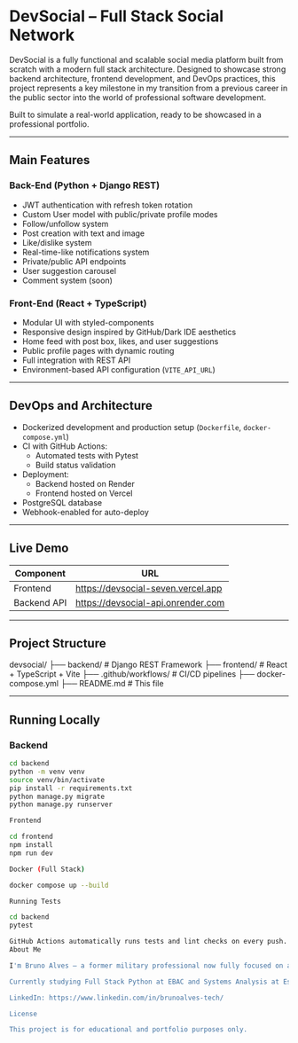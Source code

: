 # DevSocial – Full Stack Social Network

DevSocial is a fully functional and scalable social media platform built from scratch with a modern full stack architecture. Designed to showcase strong backend architecture, frontend development, and DevOps practices, this project represents a key milestone in my transition from a previous career in the public sector into the world of professional software development.

Built to simulate a real-world application, ready to be showcased in a professional portfolio.

---

## Main Features

### Back-End (Python + Django REST)
- JWT authentication with refresh token rotation
- Custom User model with public/private profile modes
- Follow/unfollow system
- Post creation with text and image
- Like/dislike system
- Real-time-like notifications system
- Private/public API endpoints
- User suggestion carousel
- Comment system (soon)

### Front-End (React + TypeScript)
- Modular UI with styled-components
- Responsive design inspired by GitHub/Dark IDE aesthetics
- Home feed with post box, likes, and user suggestions
- Public profile pages with dynamic routing
- Full integration with REST API
- Environment-based API configuration (`VITE_API_URL`)

---

## DevOps and Architecture

- Dockerized development and production setup (`Dockerfile`, `docker-compose.yml`)
- CI with GitHub Actions:
  - Automated tests with Pytest
  - Build status validation
- Deployment:
  - Backend hosted on Render
  - Frontend hosted on Vercel
- PostgreSQL database
- Webhook-enabled for auto-deploy

---

## Live Demo

| Component    | URL                                                |
|--------------|-----------------------------------------------------|
| Frontend     | https://devsocial-seven.vercel.app                        |
| Backend API  | https://devsocial-api.onrender.com                  |

---

## Project Structure

devsocial/
├── backend/ # Django REST Framework
├── frontend/ # React + TypeScript + Vite
├── .github/workflows/ # CI/CD pipelines
├── docker-compose.yml
├── README.md # This file


---

## Running Locally

### Backend

```bash
cd backend
python -m venv venv
source venv/bin/activate
pip install -r requirements.txt
python manage.py migrate
python manage.py runserver

Frontend

cd frontend
npm install
npm run dev

Docker (Full Stack)

docker compose up --build

Running Tests

cd backend
pytest

GitHub Actions automatically runs tests and lint checks on every push.
About Me

I'm Bruno Alves — a former military professional now fully focused on a career in technology. This project reflects my dedication to mastering modern web development, combining back-end engineering, front-end design, and DevOps automation.

Currently studying Full Stack Python at EBAC and Systems Analysis at Estácio de Sá University.

LinkedIn: https://www.linkedin.com/in/brunoalves-tech/

License

This project is for educational and portfolio purposes only.